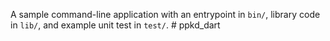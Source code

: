 A sample command-line application with an entrypoint in `bin/`, library code
in `lib/`, and example unit test in `test/`.
#   p p k d _ d a r t  
 